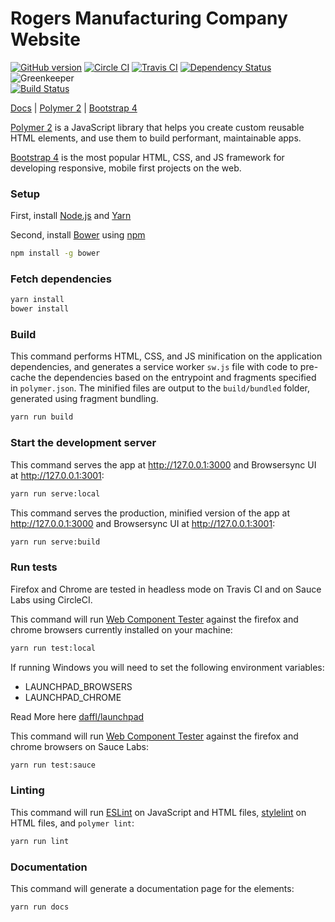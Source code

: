 # Rogers Manufacturing Company Website

[![GitHub version](https://badge.fury.io/gh/patkub%2Frmc1891-site.svg)](https://badge.fury.io/gh/patkub%2Frmc1891-site)
[![Circle CI](https://circleci.com/gh/patkub/rmc1891-site.svg?style=shield&circle-token=de28773432748e5c69215e589d0d1f18eb46491a)](https://circleci.com/gh/patkub/rmc1891-site)
[![Travis CI](https://travis-ci.org/patkub/rmc1891-site.svg?branch=master)](https://travis-ci.org/patkub/rmc1891-site)
[![Dependency Status](https://david-dm.org/patkub/rmc1891-site/dev-status.svg)](https://david-dm.org/patkub/rmc1891-site?type=dev)
![Greenkeeper](https://badges.greenkeeper.io/patkub/rmc1891-site.svg)  
[![Build Status](https://saucelabs.com/browser-matrix/rmc1891-site.svg)](https://saucelabs.com/u/rmc1891-site)

[Docs](https://patkub.github.io/rmc1891-site/) | [Polymer 2](https://www.polymer-project.org/) | [Bootstrap 4](http://getbootstrap.com/)

[Polymer 2](https://www.polymer-project.org/) is a JavaScript library that helps you create custom reusable HTML elements, and use them to build performant, maintainable apps.

[Bootstrap 4](http://getbootstrap.com/) is the most popular HTML, CSS, and JS framework for developing responsive, mobile first projects on the web.

### Setup

First, install [Node.js](https://nodejs.org/en/download) and [Yarn](https://yarnpkg.com/lang/en/docs/install)

Second, install [Bower](https://bower.io/) using [npm](https://www.npmjs.com)

```sh
npm install -g bower
```

### Fetch dependencies

```sh
yarn install
bower install
```

### Build

This command performs HTML, CSS, and JS minification on the application
dependencies, and generates a service worker `sw.js` file with code to pre-cache the
dependencies based on the entrypoint and fragments specified in `polymer.json`.
The minified files are output to the `build/bundled` folder,
generated using fragment bundling.

```sh
yarn run build
```

### Start the development server

This command serves the app at http://127.0.0.1:3000 and Browsersync UI at
http://127.0.0.1:3001:

```sh
yarn run serve:local
```

This command serves the production, minified version of the app at
http://127.0.0.1:3000 and Browsersync UI at http://127.0.0.1:3001:

```sh
yarn run serve:build
```

### Run tests

Firefox and Chrome are tested in headless mode on Travis CI and on Sauce Labs using CircleCI.

This command will run [Web Component Tester](https://github.com/Polymer/web-component-tester)
against the firefox and chrome browsers currently installed on your machine:

```sh
yarn run test:local
```

If running Windows you will need to set the following environment variables:

- LAUNCHPAD_BROWSERS
- LAUNCHPAD_CHROME

Read More here [daffl/launchpad](https://github.com/daffl/launchpad#environment-variables-impacting-local-browsers-detection)

This command will run [Web Component Tester](https://github.com/Polymer/web-component-tester)
against the firefox and chrome browsers on Sauce Labs:

```sh
yarn run test:sauce
```

### Linting

This command will run [ESLint](http://eslint.org/) on JavaScript and HTML files,
[stylelint](https://stylelint.io/) on HTML files, and `polymer lint`:

```sh
yarn run lint
```

### Documentation

This command will generate a documentation page for the elements:

```sh
yarn run docs
```
